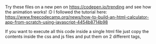 Try these files on a new pen on https://codepen.io/trending and see how the animation works! :D
I followed the tutorial here: https://www.freecodecamp.org/news/how-to-build-an-html-calculator-app-from-scratch-using-javascript-4454b8714b98

If you want to execute all this code inside a single html file just copy the contents inside the css and js files and put them on 2 different tags, <style> and <script> respectively;


